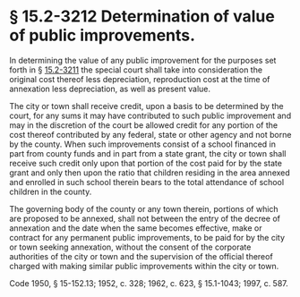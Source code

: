# § 15.2-3212 Determination of value of public improvements.

<p>In determining the value of any public improvement for the purposes set forth in § <a href='http://law.lis.virginia.gov/vacode/15.2-3211/'>15.2-3211</a> the special court shall take into consideration the original cost thereof less depreciation, reproduction cost at the time of annexation less depreciation, as well as present value.</p><p>The city or town shall receive credit, upon a basis to be determined by the court, for any sums it may have contributed to such public improvement and may in the discretion of the court be allowed credit for any portion of the cost thereof contributed by any federal, state or other agency and not borne by the county. When such improvements consist of a school financed in part from county funds and in part from a state grant, the city or town shall receive such credit only upon that portion of the cost paid for by the state grant and only then upon the ratio that children residing in the area annexed and enrolled in such school therein bears to the total attendance of school children in the county.</p><p>The governing body of the county or any town therein, portions of which are proposed to be annexed, shall not between the entry of the decree of annexation and the date when the same becomes effective, make or contract for any permanent public improvements, to be paid for by the city or town seeking annexation, without the consent of the corporate authorities of the city or town and the supervision of the official thereof charged with making similar public improvements within the city or town.</p><p>Code 1950, § 15-152.13; 1952, c. 328; 1962, c. 623, § 15.1-1043; 1997, c. 587.</p>